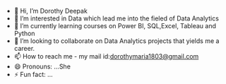 - 👋 Hi, I’m Dorothy Deepak
- 👀 I’m interested in Data which lead me into the fieled of Data Analytics
- 🌱 I’m currently learning courses on Power BI, SQL,Excel, Tableau and Python
- 💞️ I’m looking to collaborate on Data Analytics projects that yields me a career.
- 📫 How to reach me - my mail id:dorothymaria1803@gmail.com
- 😄 Pronouns: ...She
- ⚡ Fun fact: ...

<!---
DorothyDeepak/DorothyDeepak is a ✨ special ✨ repository because its `README.md` (this file) appears on your GitHub profile.
You can click the Preview link to take a look at your changes.
--->
